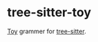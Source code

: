 # tree-sitter-toy

[Toy](htps://github.com/infastin/toy) grammer for [tree-sitter](https://github.com/tree-sitter/tree-sitter).
